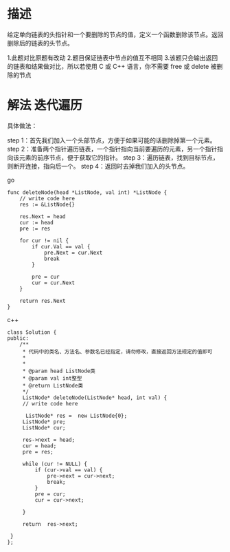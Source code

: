 # 描述
给定单向链表的头指针和一个要删除的节点的值，定义一个函数删除该节点。返回删除后的链表的头节点。

1.此题对比原题有改动
2.题目保证链表中节点的值互不相同
3.该题只会输出返回的链表和结果做对比，所以若使用 C 或 C++ 语言，你不需要 free 或 delete 被删除的节点


# 解法 迭代遍历

具体做法：

step 1：首先我们加入一个头部节点，方便于如果可能的话删除掉第一个元素。
step 2：准备两个指针遍历链表，一个指针指向当前要遍历的元素，另一个指针指向该元素的前序节点，便于获取它的指针。
step 3：遍历链表，找到目标节点，则断开连接，指向后一个。
step 4：返回时去掉我们加入的头节点。

go
```
func deleteNode(head *ListNode, val int) *ListNode {
	// write code here
	res := &ListNode{}

	res.Next = head
	cur := head
	pre := res

	for cur != nil {
		if cur.Val == val {
			pre.Next = cur.Next
            break
		}

		pre = cur
		cur = cur.Next
	}

	return res.Next
}
```


c++
```
class Solution {
public:
    /**
     * 代码中的类名、方法名、参数名已经指定，请勿修改，直接返回方法规定的值即可
     *
     * 
     * @param head ListNode类 
     * @param val int整型 
     * @return ListNode类
     */
     ListNode* deleteNode(ListNode* head, int val) {
     // write code here

      ListNode* res =  new ListNode{0};
     ListNode* pre;
     ListNode* cur;

     res->next = head;
     cur = head;
     pre = res;

     while (cur != NULL) {
         if (cur->val == val) {
             pre->next = cur->next;
             break;
         }
         pre = cur;
         cur = cur->next;

     }

     return  res->next;

 }
};
```